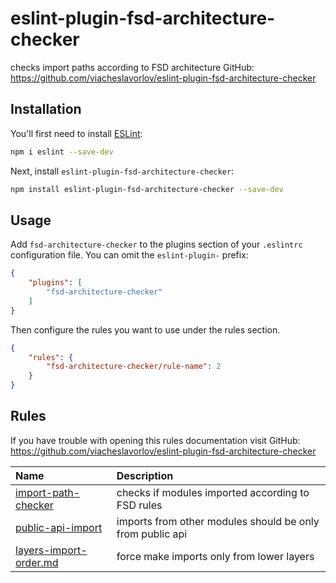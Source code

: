 # eslint-plugin-fsd-architecture-checker

checks import paths according to FSD architecture
GitHub: https://github.com/viacheslavorlov/eslint-plugin-fsd-architecture-checker

## Installation

You'll first need to install [ESLint](https://eslint.org/):

```sh
npm i eslint --save-dev
```

Next, install `eslint-plugin-fsd-architecture-checker`:

```sh
npm install eslint-plugin-fsd-architecture-checker --save-dev
```

## Usage

Add `fsd-architecture-checker` to the plugins section of your `.eslintrc` configuration file. You can omit the `eslint-plugin-` prefix:

```json
{
    "plugins": [
        "fsd-architecture-checker"
    ]
}
```


Then configure the rules you want to use under the rules section.

```json
{
    "rules": {
        "fsd-architecture-checker/rule-name": 2
    }
}
```

## Rules

<!-- begin auto-generated rules list -->
If you have trouble with opening this rules documentation visit 
GitHub: https://github.com/viacheslavorlov/eslint-plugin-fsd-architecture-checker

| Name                                                             | Description                                               |
|:-----------------------------------------------------------------|:----------------------------------------------------------|
| [import-path-checker](docs/rules/import-path-checker.md)         | checks if modules imported according to FSD rules         |
| [public-api-import](docs/rules/public-api-import.md)             | imports from other modules should be only from public api |
| [layers-import-order.md](docs/rules/layers-import-order.md)<br/> | force make imports only from lower layers                 |

<!-- end auto-generated rules list -->


